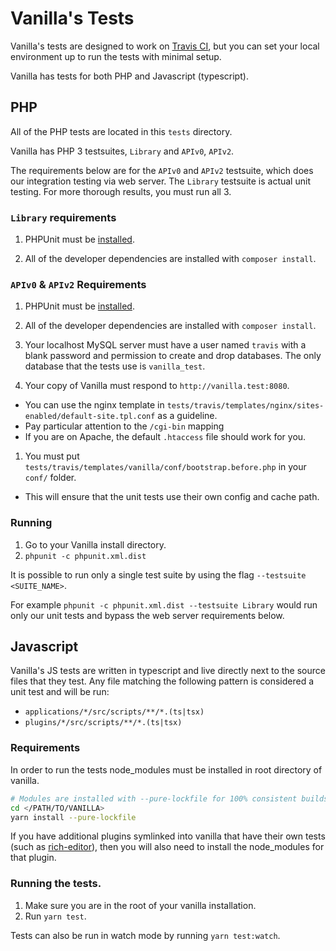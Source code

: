 # Vanilla's Tests

Vanilla's tests are designed to work on [Travis CI](https://travis-ci.org/), 
but you can set your local environment up to run the tests with minimal setup.

Vanilla has tests for both PHP and Javascript (typescript).

## PHP

All of the PHP tests are located in this `tests` directory.

Vanilla has PHP 3 testsuites, `Library` and `APIv0`, `APIv2`.

The requirements below are for the `APIv0` and `APIv2` testsuite, which does our integration testing via web server. 
The `Library` testsuite is actual unit testing. For more thorough results, you must run all 3.

### `Library` requirements

1. PHPUnit must be [installed](https://github.com/sebastianbergmann/phpunit#installation).

1. All of the developer dependencies are installed with `composer install`.

### `APIv0` & `APIv2` Requirements

1. PHPUnit must be [installed](https://github.com/sebastianbergmann/phpunit#installation).

1. All of the developer dependencies are installed with `composer install`.

1. Your localhost MySQL server must have a user named `travis` with a blank password and permission to
create and drop databases. The only database that the tests use is `vanilla_test`.

1. Your copy of Vanilla must respond to `http://vanilla.test:8080`.
  * You can use the nginx template in `tests/travis/templates/nginx/sites-enabled/default-site.tpl.conf` as a guideline. 
  * Pay particular attention to the `/cgi-bin` mapping
  * If you are on Apache, the default `.htaccess` file should work for you.

1. You must put `tests/travis/templates/vanilla/conf/bootstrap.before.php` in your `conf/` folder.
  * This will ensure that the unit tests use their own config and cache path.

### Running

1. Go to your Vanilla install directory.
1. `phpunit -c phpunit.xml.dist`

It is possible to run only a single test suite by using the flag `--testsuite <SUITE_NAME>`.

For example `phpunit -c phpunit.xml.dist --testsuite Library` would run only our unit tests 
and bypass the web server requirements below.

## Javascript

Vanilla's JS tests are written in typescript and live directly next to the source files that they test.
Any file matching the following pattern is considered a unit test and will be run:

- `applications/*/src/scripts/**/*.(ts|tsx)`
- `plugins/*/src/scripts/**/*.(ts|tsx)`

### Requirements

In order to run the tests node_modules must be installed in root directory of vanilla.

```sh
# Modules are installed with --pure-lockfile for 100% consistent builds.
cd </PATH/TO/VANILLA>
yarn install --pure-lockfile
```

If you have additional plugins symlinked into vanilla that have their own tests (such as [rich-editor](https://github.com/vanilla/rich-editor)), then you will also need to install the node_modules for that plugin.

### Running the tests.

1. Make sure you are in the root of your vanilla installation.
1. Run `yarn test`.

Tests can also be run in watch mode by running `yarn test:watch`.

